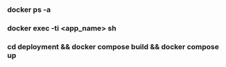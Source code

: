 ### docker ps -a
### docker exec -ti <app_name> sh
### cd deployment && docker compose build && docker compose up